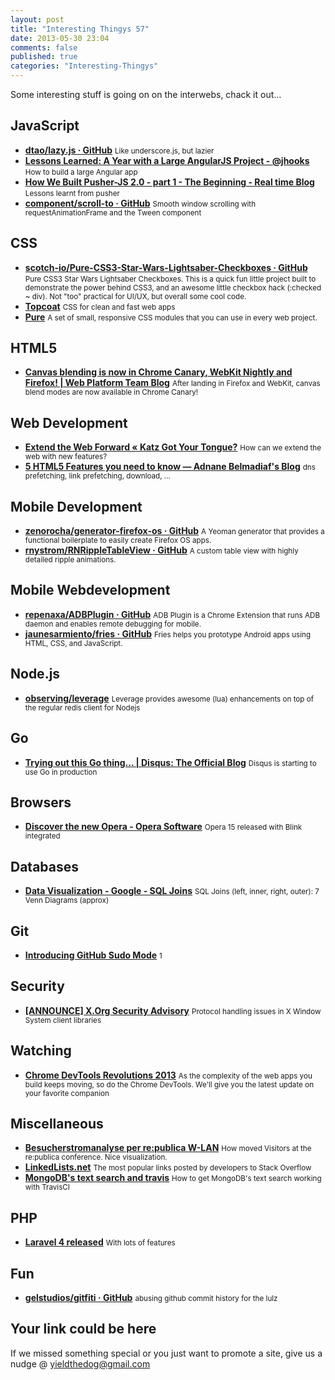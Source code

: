 ```yaml
--- 
layout: post 
title: "Interesting Thingys 57" 
date: 2013-05-30 23:04
comments: false 
published: true 
categories: "Interesting-Thingys" 
--- 
```


Some interesting stuff is going on on the interwebs, chack it out…

<!-- More -->

## JavaScript

- **[dtao/lazy.js · GitHub](https://github.com/dtao/lazy.js)**
    <small>Like underscore.js, but lazier</small>
- **[Lessons Learned: A Year with a Large AngularJS Project - @jhooks](http://joelhooks.com/blog/2013/05/22/lessons-learned-kicking-off-an-angularjs-project/)**
    <small>How to build a large Angular app</small>
- **[How We Built Pusher-JS 2.0 - part 1 - The Beginning - Real time Blog](http://blog.pusher.com/how-we-built-pusher20-part-1/)**
    <small>Lessons learnt from pusher</small>
- **[component/scroll-to · GitHub](https://github.com/component/scroll-to)**
    <small>Smooth window scrolling with requestAnimationFrame and the Tween component </small>
 
## CSS

- **[scotch-io/Pure-CSS3-Star-Wars-Lightsaber-Checkboxes · GitHub](https://github.com/scotch-io/Pure-CSS3-Star-Wars-Lightsaber-Checkboxes)**
    <small>Pure CSS3 Star Wars Lightsaber Checkboxes. This is a quick fun little project built to demonstrate the power behind CSS3, and an awesome little checkbox hack (:checked ~ div). Not "too" practical for UI/UX, but overall some cool code.</small>
- **[Topcoat](http://topcoat.io/)**
    <small>CSS for clean and fast web apps </small>
- **[Pure](http://purecss.io/)**
    <small>A set of small, responsive CSS modules that you can use in every web project.</small>
 
## HTML5

- **[Canvas blending is now in Chrome Canary, WebKit Nightly and Firefox! | Web Platform Team Blog](http://blogs.adobe.com/webplatform/2013/05/20/canvas-blending-is-now-in-chrome-canary-safari-and-firefox/)**
    <small>After landing in Firefox and WebKit, canvas blend modes are now available in Chrome Canary! </small>
 
## Web Development

- **[Extend the Web Forward « Katz Got Your Tongue?](http://yehudakatz.com/2013/05/21/extend-the-web-forward/)**
    <small>How can we extend the web with new features?</small>
- **[5 HTML5 Features you need to know — Adnane Belmadiaf's Blog](http://daker.me/2013/05/5-html5-features-you-need-to-know.html)**
    <small>dns prefetching, link prefetching, download, ...</small>
 
## Mobile Development

- **[zenorocha/generator-firefox-os · GitHub](https://github.com/zenorocha/generator-firefox-os)**
    <small>A Yeoman generator that provides a functional boilerplate to easily create Firefox OS apps.</small>
- **[rnystrom/RNRippleTableView · GitHub](https://github.com/rnystrom/RNRippleTableView)**
    <small>A custom table view with highly detailed ripple animations.</small>
 
## Mobile Webdevelopment

- **[repenaxa/ADBPlugin · GitHub](https://github.com/repenaxa/ADBPlugin)**
    <small>ADB Plugin is a Chrome Extension that runs ADB daemon and enables remote debugging for mobile.</small>
- **[jaunesarmiento/fries · GitHub](https://github.com/jaunesarmiento/fries)**
    <small>Fries helps you prototype Android apps using HTML, CSS, and JavaScript.</small>
 
## Node.js

- **[observing/leverage](https://github.com/observing/leverage)**
    <small>Leverage provides awesome (lua) enhancements on top of the regular redis client for Nodejs</small>
 
## Go

- **[Trying out this Go thing... | Disqus: The Official Blog](http://blog.disqus.com/post/51155103801/trying-out-this-go-thing)**
    <small>Disqus is starting to use Go in production</small>
 
## Browsers

- **[Discover the new Opera - Opera Software](http://business.opera.com/press/releases/desktop/2013-05-28)**
    <small>Opera 15 released with Blink integrated</small>
 
## Databases

- **[Data Visualization - Google - SQL Joins](https://plus.google.com/111053008130113715119/posts/5TdpUKQXxpu)**
    <small>SQL Joins (left, inner, right, outer): 7 Venn Diagrams (approx)</small>
 
## Git

- **[Introducing GitHub Sudo Mode](https://github.com/blog/1513-introducing-github-sudo-mode)**
    <small> 1</small>
 
## Security

- **[[ANNOUNCE] X.Org Security Advisory](http://lists.x.org/archives/xorg-devel/2013-May/036276.html)**
    <small>Protocol handling issues in X Window System client libraries</small>
 
## Watching

- **[Chrome DevTools Revolutions 2013](http://www.youtube.com/watch?v=x6qe_kVaBpg)**
    <small>As the complexity of the web apps you build keeps moving, so do the Chrome DevTools. We'll give you the latest update on your favorite companion</small>
 
## Miscellaneous

- **[Besucherstromanalyse per re:publica W-LAN](http://apps.opendatacity.de/relog/)**
    <small>How moved Visitors at the re:publica conference. Nice visualization.</small>
- **[LinkedLists.net](http://linkedlists.net/)**
    <small>The most popular links posted by developers to Stack Overflow</small>
- **[MongoDB's text search and travis](https://gist.github.com/roidrage/5677930)**
    <small>How to get MongoDB's text search working with TravisCI</small>
 
## PHP

- **[Laravel 4 released](http://laravel.com/four)**
    <small>With lots of features</small>
 
## Fun

- **[gelstudios/gitfiti · GitHub](https://github.com/gelstudios/gitfiti#readme)**
    <small>abusing github commit history for the lulz</small>
 
## Your link could be here

If we missed something special or you just want to promote a site, give us a nudge @ <a href='&#109;&#97;&#105;&#108;t&#111;&#58;%7&#57;&#105;eld&#116;%68%65do%67&#64;gmail&#37;2&#69;c&#37;6&#70;m'>y&#105;eldt&#104;&#101;dog&#64;&#103;mail&#46;&#99;&#111;m</a>
